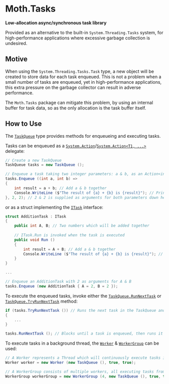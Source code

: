 # Moth.Tasks
**Low-allocation async/synchronous task library**

Provided as an alternative to the built-in `System.Threading.Tasks` system, for high-performance applications where excessive garbage collection is undesired.

## Motive
When using the `System.Threading.Tasks.Task` type, a new object will be created to store data for each task enqueued. 
This is not a problem when a small number of tasks are enqueued, yet in high-performance applications,
this extra pressure on the garbage collector can result in adverse performance. 

The `Moth.Tasks` package can mitigate this problem, by using an internal buffer for task data, so as the only allocation is the task buffer itself.

## How to Use
The [`TaskQueue`](https://djmoth.github.io/Moth.Tasks/api/Moth.Tasks.TaskQueue.html) type provides methods for enqueueing and executing tasks.

Tasks can be enqueued as a [`System.Action`](https://docs.microsoft.com/en-us/dotnet/api/system.action)/[`System.Action<T1, ...>`](https://docs.microsoft.com/en-us/dotnet/api/system.action-1) delegate:
```C#
// Create a new TaskQueue
TaskQueue tasks = new TaskQueue ();

// Enqueue a task taking two integer parameters: a & b, as an Action<int, int>
tasks.Enqueue ((int a, int b) =>
{
    int result = a + b; // Add a & b together
    Console.WriteLine ($"The result of {a} + {b} is {result}"); // Print the result to the console
}, 2, 2); // 2 & 2 is supplied as arguments for both parameters down here
```
or as a struct implementing the [`ITask`](https://djmoth.github.io/Moth.Tasks/api/Moth.Tasks.ITask.html) interface:
```C#
struct AdditionTask : ITask
{
    public int A, B; // Two numbers which will be added together
    
    // ITask.Run is invoked when the task is executed
    public void Run ()
    {
        int result = A + B; // Add a & b together
        Console.WriteLine ($"The result of {a} + {b} is {result}"); // Print the result to the console
    }
}

...

// Enqueue an AdditionTask with 2 as arguments for A & B
tasks.Enqueue (new AdditionTask { A = 2, B = 2 });
```
To execute the enqueued tasks, invoke either the [`TaskQueue.RunNextTask`](https://djmoth.github.io/Moth.Tasks/api/Moth.Tasks.TaskQueue.html#Moth_Tasks_TaskQueue_RunNextTask_Moth_Tasks_IProfiler_System_Threading_CancellationToken_)
or [`TaskQueue.TryRunNextTask`](https://djmoth.github.io/Moth.Tasks/api/Moth.Tasks.TaskQueue.html#Moth_Tasks_TaskQueue_TryRunNextTask_Moth_Tasks_IProfiler_) method:
```C#
if (tasks.TryRunNextTask ()) // Runs the next task in the TaskQueue and returns true, or returns false if the queue was empty
{
    ...
}

tasks.RunNextTask (); // Blocks until a task is enqueued, then runs it
```
To execute tasks in a background thread, the [`Worker`](https://djmoth.github.io/Moth.Tasks/api/Moth.Tasks.Worker.html) & [`WorkerGroup`](https://djmoth.github.io/Moth.Tasks/api/Moth.Tasks.WorkerGroup.html)
can be used:
```C#
// A Worker represents a Thread which will continuously execute tasks in the background 
Worker worker = new Worker (new TaskQueue (), true, true);

// A WorkerGroup consists of multiple workers, all executing tasks from the same TaskQueue
WorkerGroup workerGroup = new WorkerGroup (4, new TaskQueue (), true, true);
```
